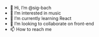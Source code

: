 - 👋 Hi, I’m @sig-bach
- 👀 I’m interested in music
- 🌱 I’m currently learning React
- 💞️ I’m looking to collaborate on front-end
- 📫 How to reach me 

<!---
sig-bach/sig-bach is a ✨ special ✨ repository because its `README.md` (this file) appears on your GitHub profile.
You can click the Preview link to take a look at your changes.
--->
